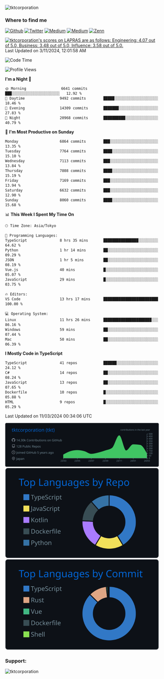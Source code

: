 <p align="left"> <img src="https://komarev.com/ghpvc/?username=tktcorporation&label=Profile%20views&color=0e75b6&style=flat" alt="tktcorporation" /> </p>

<h3>Where to find me</h3>
<p>
<a href="https://github.com/tktcorporation" target="_blank"><img alt="Github" src="https://img.shields.io/badge/GitHub-%2312100E.svg?&style=for-the-badge&logo=Github&logoColor=white" /></a>
<a href="https://twitter.com/tktcorporation" target="_blank"><img alt="Twitter" src="https://img.shields.io/badge/twitter-%231DA1F2.svg?&style=for-the-badge&logo=twitter&logoColor=white" /></a>
<a href="https://www.linkedin.com/in/tktcorporation" target="_blank"><img alt="Medium" src="https://img.shields.io/badge/linkdin-0a66c2.svg?&style=for-the-badge&logo=linkedin&logoColor=white" /></a>
<a href="https://qiita.com/tktcorporation" target="_blank"><img alt="Medium" src="https://img.shields.io/badge/qiita-55C500.svg?&style=for-the-badge&logo=qiita&logoColor=white" /></a>
<a href="https://zenn.dev/tktcorporation" target="_blank"><img alt="Zenn" src="https://img.shields.io/badge/Zenn-3EA8FF.svg?&style=for-the-badge&logo=Zenn&logoColor=white" /></a>
</p>

<!--START_SECTION:lapras-card-->
<p ><a href="https://lapras.com/public/tktcorporation" target="_blank" rel="noopener noreferrer"><img alt="tktcorporation's scores on LAPRAS are as follows: Engineering: 4.07 out of 5.0, Business: 3.48 out of 5.0, Influence: 3.58 out of 5.0." src="https://lapras-card-generator.vercel.app/api/svg?e=4.07&b=3.48&i=3.58&b1=%23232323&b2=%236d6d6d&i1=%23212121&i2=%23818181&l=en" width="300" ></a>  
Last Updated on 3/11/2024, 12:01:58 AM</p>
<!--END_SECTION:lapras-card-->
  
<!--START_SECTION:waka-->
![Code Time](http://img.shields.io/badge/Code%20Time-1%2C428%20hrs%2011%20mins-blue)

![Profile Views](http://img.shields.io/badge/Profile%20Views-1-blue)

**I'm a Night 🦉** 

```text
🌞 Morning                6641 commits        ███░░░░░░░░░░░░░░░░░░░░░░   12.92 % 
🌆 Daytime                9492 commits        █████░░░░░░░░░░░░░░░░░░░░   18.46 % 
🌃 Evening                14309 commits       ███████░░░░░░░░░░░░░░░░░░   27.83 % 
🌙 Night                  20968 commits       ██████████░░░░░░░░░░░░░░░   40.79 % 
```
📅 **I'm Most Productive on Sunday** 

```text
Monday                   6864 commits        ███░░░░░░░░░░░░░░░░░░░░░░   13.35 % 
Tuesday                  7764 commits        ████░░░░░░░░░░░░░░░░░░░░░   15.10 % 
Wednesday                7113 commits        ███░░░░░░░░░░░░░░░░░░░░░░   13.84 % 
Thursday                 7808 commits        ████░░░░░░░░░░░░░░░░░░░░░   15.19 % 
Friday                   7169 commits        ███░░░░░░░░░░░░░░░░░░░░░░   13.94 % 
Saturday                 6632 commits        ███░░░░░░░░░░░░░░░░░░░░░░   12.90 % 
Sunday                   8060 commits        ████░░░░░░░░░░░░░░░░░░░░░   15.68 % 
```


📊 **This Week I Spent My Time On** 

```text
🕑︎ Time Zone: Asia/Tokyo

💬 Programming Languages: 
TypeScript               8 hrs 35 mins       ████████████████░░░░░░░░░   64.62 % 
Python                   1 hr 14 mins        ██░░░░░░░░░░░░░░░░░░░░░░░   09.29 % 
JSON                     1 hr 5 mins         ██░░░░░░░░░░░░░░░░░░░░░░░   08.19 % 
Vue.js                   40 mins             █░░░░░░░░░░░░░░░░░░░░░░░░   05.07 % 
JavaScript               29 mins             █░░░░░░░░░░░░░░░░░░░░░░░░   03.75 % 

🔥 Editors: 
VS Code                  13 hrs 17 mins      █████████████████████████   100.00 % 

💻 Operating System: 
Linux                    11 hrs 26 mins      ██████████████████████░░░   86.16 % 
Windows                  59 mins             ██░░░░░░░░░░░░░░░░░░░░░░░   07.44 % 
Mac                      50 mins             ██░░░░░░░░░░░░░░░░░░░░░░░   06.39 % 
```

**I Mostly Code in TypeScript** 

```text
TypeScript               41 repos            ██████░░░░░░░░░░░░░░░░░░░   24.12 % 
C#                       14 repos            ██░░░░░░░░░░░░░░░░░░░░░░░   08.24 % 
JavaScript               13 repos            ██░░░░░░░░░░░░░░░░░░░░░░░   07.65 % 
Dockerfile               10 repos            █░░░░░░░░░░░░░░░░░░░░░░░░   05.88 % 
HTML                     9 repos             █░░░░░░░░░░░░░░░░░░░░░░░░   05.29 % 
```




 Last Updated on 11/03/2024 00:34:06 UTC
<!--END_SECTION:waka-->

[![](https://raw.githubusercontent.com/tktcorporation/tktcorporation/master/profile-summary-card-output/github_dark/0-profile-details.svg)](https://github.com/vn7n24fzkq/github-profile-summary-cards)
[![](https://raw.githubusercontent.com/tktcorporation/tktcorporation/master/profile-summary-card-output/github_dark/1-repos-per-language.svg)](https://github.com/vn7n24fzkq/github-profile-summary-cards) [![](https://raw.githubusercontent.com/tktcorporation/tktcorporation/master/profile-summary-card-output/github_dark/2-most-commit-language.svg)](https://github.com/vn7n24fzkq/github-profile-summary-cards)

<h3 align="left">Support:</h3>
<p><a href="https://www.buymeacoffee.com/tktcorporation"> <img align="left" src="https://cdn.buymeacoffee.com/buttons/v2/default-yellow.png" height="50" width="210" alt="tktcorporation" /></a></p><br><br>
